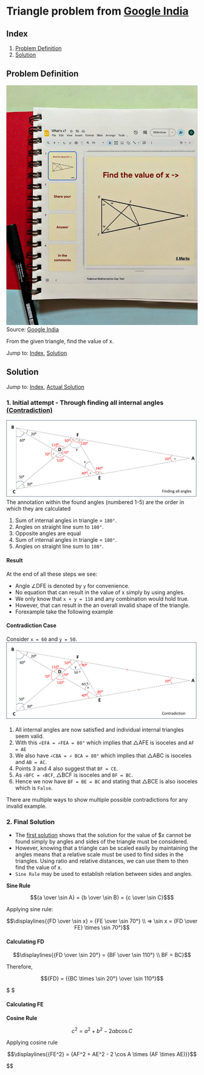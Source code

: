 # Triangle problem from [Google India](https://www.instagram.com/googleindia/)


## Index
1. [Problem Definition](#problem-definition)
2. [Solution](#solution)


## Problem Definition
![Triangle problem](problem_image.png)
Source: [Google India](https://www.instagram.com/p/C1JIxZCp_jL/)

From the given triangle, find the value of x.

Jump to: [Index](#index), [Solution](#solution)

## Solution
Jump to: [Index](#index), [Actual Solution](#2-final-solution)
### 1. Initial attempt - Through finding all internal angles [(Contradiction)](#contradiction-case)
![Internal angles](all_angles.png)
The annotation within the found angles (numbered 1-5) are the order in which they are calculated
1. Sum of internal angles in triangle = ```180°```.
2. Angles on straight line sum to ```180°```.
3. Opposite angles are equal
4. Sum of internal angles in triangle = ```180°```.
5. Angles on straight line sum to ```180°```.

#### Result
At the end of all these steps we see:
- Angle ∠DFE is denoted by ```y``` for convenience.
- No equation that can result in the value of x simply by using angles.
- We only know that ```x + y = 110``` and any combination would hold true.
- However, that can result in the an overall invalid shape of the triangle.
- Forexample take the following example

#### Contradiction Case
Consider ```x = 60``` and ```y = 50```.
![Contradiction](contradiction.png)
1. All internal angles are now satisfied and individual internal triangles seem valid.
2. With this ```∠EFA = ∠FEA = 80°``` which implies that △AFE is isoceles and ```AF = AE```
3. We also have ```∠CBA = ∠ BCA = 80°``` which implies that △ABC is isoceles and ```AB = AC```. 
4. Points 3 and 4 also suggest that ```BF = CE```.
5. As ```∠BFC = ∠BCF```, △BCF is isoceles and ```BF = BC```.
6. Hence we now have ```BF = BE = BC``` and stating that △BCE is also isoceles which is ```False```.

There are multiple ways to show multiple possible contradictions for any invalid example.

### 2. Final Solution
- The [first solution](#1-initial-attempt---through-finding-all-internal-angles) shows that the solution for the value of $x cannot be found simply by angles and sides of the triangle must be considered.
- However, knowing that a triangle can be scaled easily by maintaining the angles means that a relative scale must be used to find sides in the triangles. Using ratio and relative distances, we can use them to then find the value of x.
- ```Sine Rule``` may be used to establish relation between sides and angles.

**Sine Rule**

```math
{a \over \sin A} = {b \over \sin B} = {c \over \sin C}$
```
Applying sine rule:
```math
\displaylines{{FD \over \sin x} = {FE \over \sin 70°} \\ ⇒ \sin x = {FD \over FE} \times \sin 70°}
```
#### **Calculating FD**

```math
\displaylines{{FD \over \sin 20°} = {BF \over \sin 110°} \\ BF = BC}
```
Therefore,

```math
{FD} = {{BC \times \sin 20°} \over \sin 110°}
```
$ $

#### **Calculating FE**
**Cosine Rule**
```math
{c^2} = {a^2 + b^2 - 2ab \cos C}
```

Applying cosine rule
```math
\displaylines{{FE^2} = {AF^2 + AE^2 - 2 \cos A \times (AF \times AE)}}
```



$$
